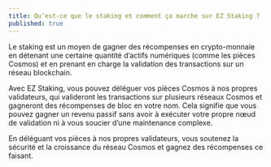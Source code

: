 ```yaml
---
title: Qu’est-ce que le staking et comment ça marche sur EZ Staking ?
published: true
---
```


Le staking est un moyen de gagner des récompenses en crypto-monnaie en détenant une certaine quantité d’actifs numériques (comme les pièces Cosmos) et en prenant en charge la validation des transactions sur un réseau blockchain.

Avec EZ Staking, vous pouvez déléguer vos pièces Cosmos à nos propres validateurs, qui valideront les transactions sur plusieurs réseaux Cosmos et gagneront des récompenses de bloc en votre nom. Cela signifie que vous pouvez gagner un revenu passif sans avoir à exécuter votre propre nœud de validation ni à vous soucier d’une maintenance complexe.

En déléguant vos pièces à nos propres validateurs, vous soutenez la sécurité et la croissance du réseau Cosmos et gagnez des récompenses ce faisant.
